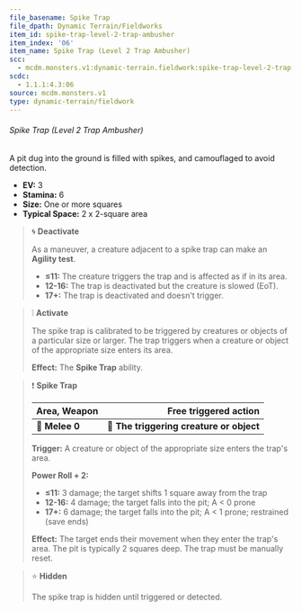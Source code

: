 ```yaml
---
file_basename: Spike Trap
file_dpath: Dynamic Terrain/Fieldworks
item_id: spike-trap-level-2-trap-ambusher
item_index: '06'
item_name: Spike Trap (Level 2 Trap Ambusher)
scc:
  - mcdm.monsters.v1:dynamic-terrain.fieldwork:spike-trap-level-2-trap-ambusher
scdc:
  - 1.1.1:4.3:06
source: mcdm.monsters.v1
type: dynamic-terrain/fieldwork
---
```


###### Spike Trap (Level 2 Trap Ambusher)

A pit dug into the ground is filled with spikes, and camouflaged to avoid detection.

- **EV:** 3
- **Stamina:** 6
- **Size:** One or more squares
- **Typical Space:** 2 x 2-square area

> 🌀 **Deactivate**
>
> As a maneuver, a creature adjacent to a spike trap can make an **Agility test**.
>
> - **≤11:** The creature triggers the trap and is affected as if in its area.
> - **12-16:** The trap is deactivated but the creature is slowed (EoT).
> - **17+:** The trap is deactivated and doesn't trigger.

> ❕ **Activate**
>
> The spike trap is calibrated to be triggered by creatures or objects of a particular size or larger. The trap triggers when a creature or object of the appropriate size enters its area.
>
> **Effect:** The **Spike Trap** ability.

> ❗️ **Spike Trap**
>
> | **Area, Weapon** |                **Free triggered action** |
> | ---------------- | ---------------------------------------: |
> | **📏 Melee 0**   | **🎯 The triggering creature or object** |
>
> **Trigger:** A creature or object of the appropriate size enters the trap's area.
>
> **Power Roll + 2:**
>
> - **≤11:** 3 damage; the target shifts 1 square away from the trap
> - **12-16:** 4 damage; the target falls into the pit; A < 0 prone
> - **17+:** 6 damage; the target falls into the pit; A < 1 prone; restrained (save ends)
>
> **Effect:** The target ends their movement when they enter the trap's area. The pit is typically 2 squares deep. The trap must be manually reset.

> ⭐️ **Hidden**
>
> The spike trap is hidden until triggered or detected.
